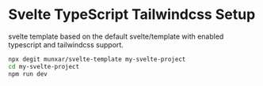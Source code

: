 # Svelte TypeScript Tailwindcss Setup

svelte template based on the default svelte/template with enabled typescript and tailwindcss support.

```bash
npx degit munxar/svelte-template my-svelte-project
cd my-svelte-project
npm run dev
```
